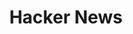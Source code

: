---
title: Hacker News
layout: post
image: /images/hacker.jpg
external: https://hacker-news.news/TopStory
icons: <i class="far fa-newspaper"></i>
---